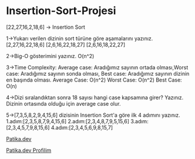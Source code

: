 # Insertion-Sort-Projesi

[22,27,16,2,18,6] -> Insertion Sort

1->Yukarı verilen dizinin sort türüne göre aşamalarını yazınız.
  [2,27,16,22,18,6]
  [2,6,16,22,18,27]
  [2,6,16,18,22,27]

2->Big-O gösterimini yazınız.
  O(n^2)

3->Time Complexity: Average case: Aradığımız sayının ortada olması,Worst case: Aradığımız sayının sonda olması, Best case: Aradığımız sayının dizinin en başında olması.
  Average Case: O(n^2)
  Worst Case: O(n^2)
  Best Case: O(n)
  
4->Dizi sıralandıktan sonra 18 sayısı hangi case kapsamına girer? Yazınız.
  Dizinin ortasında olduğu için average case olur.
  
5->[7,3,5,8,2,9,4,15,6] dizisinin Insertion Sort'a göre ilk 4 adımını yazınız.
    1.adım:[2,3,5,8,7,9,4,15,6]
    2.adım:[2,3,4,8,7,9,5,15,6]
    3.adım:[2,3,4,5,7,9,8,15,6]
    4.adım:[2,3,4,5,6,9,8,15,7]
    
[Patika.dev](https://www.patika.dev/tr)

[Patika.dev Profilim](https://app.patika.dev/ckoolland)
